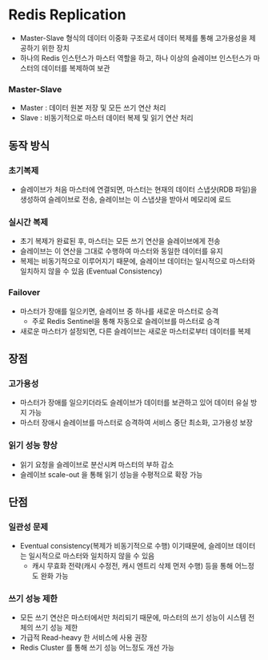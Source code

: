 # Redis Replication
* Master-Slave 형식의 데이터 이중화 구조로서 데이터 복제를 통해 고가용성을 제공하기 위한 장치
* 하나의 Redis 인스턴스가 마스터 역할을 하고, 하나 이상의 슬레이브 인스턴스가 마스터의 데이터를 복제하여 보관

### Master-Slave
* Master : 데이터 원본 저장 및 모든 쓰기 연산 처리
* Slave : 비동기적으로 마스터 데이터 복제 및 읽기 연산 처리

## 동작 방식

### 초기복제
* 슬레이브가 처음 마스터에 연결되면, 마스터는 현재의 데이터 스냅샷(RDB 파일)을 생성하여 슬레이브로 전송, 슬레이브는 이 스냅샷을 받아서 메모리에 로드

### 실시간 복제
* 초기 복제가 완료된 후, 마스터는 모든 쓰기 연산을 슬레이브에게 전송
* 슬레이브는 이 연산을 그대로 수행하여 마스터와 동일한 데이터를 유지
* 복제는 비동기적으로 이루어지기 때문에, 슬레이브 데이터는 일시적으로 마스터와 일치하지 않을 수 있음 (Eventual Consistency)

### Failover
* 마스터가 장애를 일으키면, 슬레이브 중 하나를 새로운 마스터로 승격
  * 주로 Redis Sentinel을 통해 자동으로 슬레이브를 마스터로 승격
* 새로운 마스터가 설정되면, 다른 슬레이브는 새로운 마스터로부터 데이터를 복제


## 장점
### 고가용성
* 마스터가 장애를 일으키더라도 슬레이브가 데이터를 보관하고 있어 데이터 유실 방지 가능
* 마스터 장애시 슬레이브를 마스터로 승격하여 서비스 중단 최소화, 고가용성 보장

### 읽기 성능 향상
* 읽기 요청을 슬레이브로 분산시켜 마스터의 부하 감소
* 슬레이브 scale-out 을 통해 읽기 성능을 수평적으로 확장 가능


## 단점
### 일관성 문제
* Eventual consistency(복제가 비동기적으로 수행) 이기때문에, 슬레이브 데이터는 일시적으로 마스터와 일치하지 않을 수 있음
  * 캐시 무효화 전략(캐시 수정전, 캐시 엔트리 삭제 먼저 수행) 등을 통해 어느정도 완화 가능

### 쓰기 성능 제한
* 모든 쓰기 연산은 마스터에서만 처리되기 때문에, 마스터의 쓰기 성능이 시스템 전체의 쓰기 성능 제한
* 가급적 Read-heavy 한 서비스에 사용 권장
* Redis Cluster 를 통해 쓰기 성능 어느정도 개선 가능

